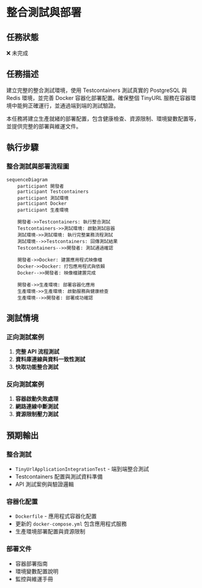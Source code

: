 # 整合測試與部署

## 任務狀態
❌ 未完成

## 任務描述

建立完整的整合測試環境，使用 Testcontainers 測試真實的 PostgreSQL 與 Redis 環境，並完善 Docker 容器化部署配置。確保整個 TinyURL 服務在容器環境中能夠正確運行，並通過端到端的測試驗證。

本任務將建立生產就緒的部署配置，包含健康檢查、資源限制、環境變數配置等，並提供完整的部署與維運文件。

## 執行步驟

### 整合測試與部署流程圖

```mermaid
sequenceDiagram
    participant 開發者
    participant Testcontainers
    participant 測試環境
    participant Docker
    participant 生產環境

    開發者->>Testcontainers: 執行整合測試
    Testcontainers->>測試環境: 啟動測試容器
    測試環境->>測試環境: 執行完整業務流程測試
    測試環境-->>Testcontainers: 回傳測試結果
    Testcontainers-->>開發者: 測試通過確認

    開發者->>Docker: 建置應用程式映像檔
    Docker->>Docker: 打包應用程式與依賴
    Docker-->>開發者: 映像檔建置完成

    開發者->>生產環境: 部署容器化應用
    生產環境->>生產環境: 啟動服務與健康檢查
    生產環境-->>開發者: 部署成功確認
```

## 測試情境

### 正向測試案例
1. **完整 API 流程測試**
2. **資料庫連線與資料一致性測試**
3. **快取功能整合測試**

### 反向測試案例
1. **容器啟動失敗處理**
2. **網路連線中斷測試**
3. **資源限制壓力測試**

## 預期輸出

### 整合測試
- `TinyUrlApplicationIntegrationTest` - 端到端整合測試
- Testcontainers 配置與測試資料準備
- API 測試案例與驗證邏輯

### 容器化配置
- `Dockerfile` - 應用程式容器化配置
- 更新的 `docker-compose.yml` 包含應用程式服務
- 生產環境部署配置與資源限制

### 部署文件
- 容器部署指南
- 環境變數配置說明
- 監控與維運手冊